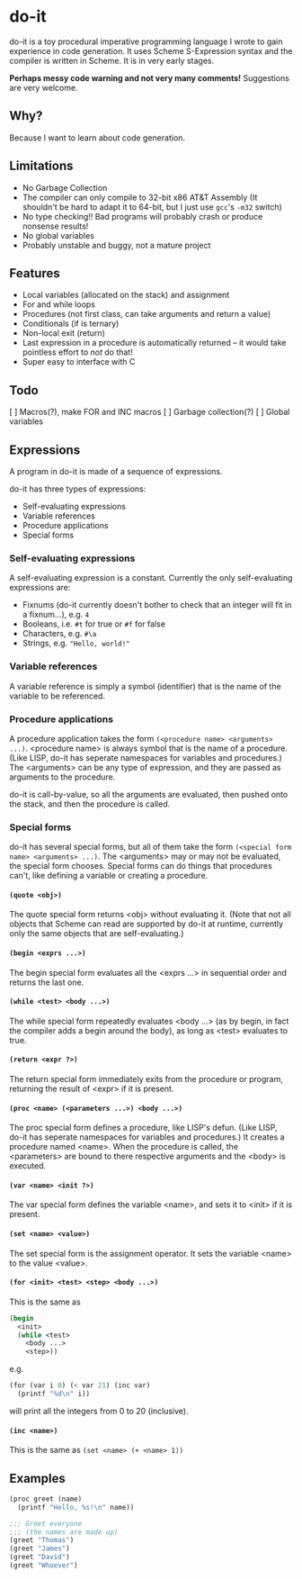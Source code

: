 # do-it
do-it is a toy procedural imperative programming language I wrote to gain experience in code generation. It uses Scheme S-Expression syntax and the compiler is written in Scheme. It is in very early stages.

**Perhaps messy code warning and not very many comments!** Suggestions are very welcome.

## Why?
Because I want to learn about code generation.

## Limitations
 * No Garbage Collection
 * The compiler can only compile to 32-bit x86 AT&T Assembly
   (It shouldn't be hard to adapt it to 64-bit, but I just use `gcc`'s `-m32` switch)
 * No type checking!! Bad programs will probably crash or produce nonsense results!
 * No global variables
 * Probably unstable and buggy, not a mature project

## Features
 * Local variables (allocated on the stack) and assignment
 * For and while loops
 * Procedures (not first class, can take arguments and return a value)
 * Conditionals (if is ternary)
 * Non-local exit (return)
 * Last expression in a procedure is automatically returned &ndash; it would take pointless effort to *not* do that!
 * Super easy to interface with C

## Todo
 [ ] Macros(?), make FOR and INC macros
 [ ] Garbage collection(?)
 [ ] Global variables

## Expressions
A program in do-it is made of a sequence of expressions.

do-it has three types of expressions:

 * Self-evaluating expressions
 * Variable references
 * Procedure applications
 * Special forms

### Self-evaluating expressions
A self-evaluating expression is a constant. Currently the only self-evaluating expressions are:

 * Fixnums (do-it currently doesn't bother to check that an integer will fit in a fixnum&hellip;), e.g. `4`
 * Booleans, i.e. `#t` for true or `#f` for false
 * Characters, e.g. `#\a`
 * Strings, e.g. `"Hello, world!"`

### Variable references
A variable reference is simply a symbol (identifier) that is the name of the variable to be referenced.

### Procedure applications
A procedure application takes the form `(<procedure name> <arguments> ...)`. \<procedure name\> is always symbol that is the name of a procedure. (Like LISP, do-it has seperate namespaces for variables and procedures.) The \<arguments\> can be any type of expression, and they are passed as arguments to the procedure.

do-it is call-by-value, so all the arguments are evaluated, then pushed onto the stack, and then the procedure is called.

### Special forms
do-it has several special forms, but all of them take the form `(<special form name> <arguments> ...)`. The \<arguments\> may or may not be evaluated, the special form chooses. Special forms can do things that procedures can't, like defining a variable or creating a procedure.

#### `(quote <obj>)`
The quote special form returns \<obj\> without evaluating it. (Note that not all objects that Scheme can read are supported by do-it at runtime, currently only the same objects that are self-evaluating.)

#### `(begin <exprs ...>)`
The begin special form evaluates all the \<exprs ...\> in sequential order and returns the last one.

#### `(while <test> <body ...>)`
The while special form repeatedly evaluates \<body ...\> (as by begin, in fact the compiler adds a begin around the body), as long as \<test\> evaluates to true.

#### `(return <expr ?>)`
The return special form immediately exits from the procedure or program, returning the result of \<expr\> if it is present.

#### `(proc <name> (<parameters ...>) <body ...>)`
The proc special form defines a procedure, like LISP's defun. (Like LISP, do-it has seperate namespaces for variables and procedures.) It creates a procedure named \<name\>. When the procedure is called, the \<parameters\> are bound to there respective arguments and the \<body\> is executed.

#### `(var <name> <init ?>)`
The var special form defines the variable \<name\>, and sets it to \<init\> if it is present.

#### `(set <name> <value>)`
The set special form is the assignment operator. It sets the variable \<name\> to the value \<value\>.

#### `(for <init> <test> <step> <body ...>)`
This is the same as

```scheme
(begin
  <init>
  (while <test>
    <body ...>
    <step>))
```

e.g.

```scheme
(for (var i 0) (< var 21) (inc var)
  (printf "%d\n" i))
```

will print all the integers from 0 to 20 (inclusive).

#### `(inc <name>)`
This is the same as `(set <name> (+ <name> 1))`

## Examples

```scheme
(proc greet (name)
  (printf "Hello, %s!\n" name))

;;; Greet everyone
;;; (the names are made up)
(greet "Thomas")
(greet "James")
(greet "David")
(greet "Whoever")
```
